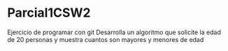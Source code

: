 # Parcial1CSW2
Ejercicio de programar con git
Desarrolla un algoritmo que solicite la edad de 20 personas y muestra cuantos son mayores y menores de edad
